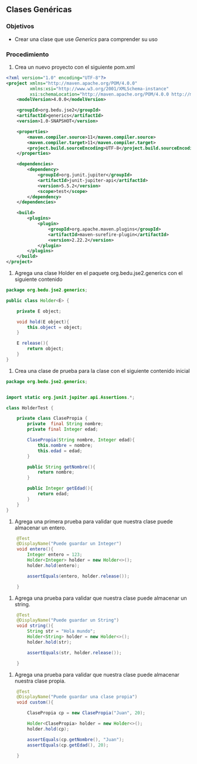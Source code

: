 
## Clases Genéricas

### Objetivos
* Crear una clase que use _Generics_ para comprender su uso

### Procedimiento

1. Crea un nuevo proyecto con el siguiente pom.xml 
```xml
<?xml version="1.0" encoding="UTF-8"?>
<project xmlns="http://maven.apache.org/POM/4.0.0"
         xmlns:xsi="http://www.w3.org/2001/XMLSchema-instance"
         xsi:schemaLocation="http://maven.apache.org/POM/4.0.0 http://maven.apache.org/xsd/maven-4.0.0.xsd">
    <modelVersion>4.0.0</modelVersion>

    <groupId>org.bedu.jse2</groupId>
    <artifactId>generics</artifactId>
    <version>1.0-SNAPSHOT</version>

    <properties>
        <maven.compiler.source>11</maven.compiler.source>
        <maven.compiler.target>11</maven.compiler.target>
        <project.build.sourceEncoding>UTF-8</project.build.sourceEncoding>
    </properties>

    <dependencies>
        <dependency>
            <groupId>org.junit.jupiter</groupId>
            <artifactId>junit-jupiter-api</artifactId>
            <version>5.5.2</version>
            <scope>test</scope>
        </dependency>
    </dependencies>

    <build>
        <plugins>
            <plugin>
                <groupId>org.apache.maven.plugins</groupId>
                <artifactId>maven-surefire-plugin</artifactId>
                <version>2.22.2</version>
            </plugin>
        </plugins>
    </build>
</project>
```
1. Agrega una clase Holder en el paquete org.bedu.jse2.generics con el siguiente contenido
```java
package org.bedu.jse2.generics;

public class Holder<E> {

    private E object;

    void hold(E object){
        this.object = object;
    }

    E release(){
        return object;
    }
}
```
1. Crea una clase de prueba para la clase con el siguiente contenido inicial
```java
package org.bedu.jse2.generics;


import static org.junit.jupiter.api.Assertions.*;

class HolderTest {

    private class ClasePropia {
        private  final String nombre;
        private final Integer edad;

        ClasePropia(String nombre, Integer edad){
            this.nombre = nombre;
            this.edad = edad;
        }

        public String getNombre(){
            return nombre;
        }

        public Integer getEdad(){
            return edad;
        }
    }
}
```
1. Agrega una primera prueba para validar que nuestra clase puede almacenar un entero.
```java
    @Test
    @DisplayName("Puede guardar un Integer")
    void entero(){
        Integer entero = 123;
        Holder<Integer> holder = new Holder<>();
        holder.hold(entero);

        assertEquals(entero, holder.release());

    }
```
1. Agrega una prueba para validar que nuestra clase puede almacenar un string.
```java
    @Test
    @DisplayName("Puede guardar un String")
    void string(){
        String str = "Hola mundo";
        Holder<String> holder = new Holder<>();
        holder.hold(str);

        assertEquals(str, holder.release());

    }

```
1. Agrega una prueba para validar que nuestra clase puede almacenar nuestra clase propia.
```java
    @Test
    @DisplayName("Puede guardar una clase propia")
    void custom(){

        ClasePropia cp = new ClasePropia("Juan", 20);

        Holder<ClasePropia> holder = new Holder<>();
        holder.hold(cp);

        assertEquals(cp.getNombre(), "Juan");
        assertEquals(cp.getEdad(), 20);

    }

```
